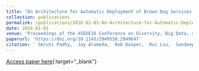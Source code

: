 ```yaml
---
title: "An Architecture for Automatic Deployment of Brown Dog Services at Scale into Diverse Computing Infrastructures"
collection: publications
permalink: /publications/2016-01-01-An-Architecture-for-Automatic-Deployment-of-Brown-Dog-Services-at-Scale-into-Diverse-Computing-Infrastructures
date: 2016-01-01
venue: 'Proceedings of the XSEDE16 Conference on Diversity, Big Data, and Science at Scale'
paperurl: 'https://doi.org/10.1145/2949550.2949647'
citation: ' Smruti Padhy,  Jay Alameda,  Rob Kooper,  Rui Liu,  Sandeep Puthanveetil Satheesan,  Inna Zharnitsky,  Gregory Jansen,  Michael C. Dietze,  Praveen Kumar,  Jong Lee,  Richard Marciano,  Luigi Marini,  Barbara Minsker,  Chris Navarro,  Marcus Slavenas,  William Sullivan,  Kenton McHenry, &quot;An Architecture for Automatic Deployment of Brown Dog Services at Scale into Diverse Computing Infrastructures.&quot; Proceedings of the XSEDE16 Conference on Diversity, Big Data, and Science at Scale, 2016.'
---
```

[Access paper here](https://doi.org/10.1145/2949550.2949647){:target="_blank"}
